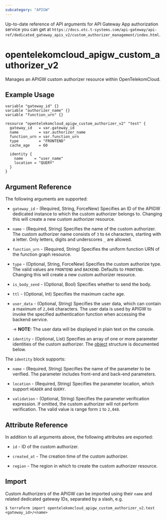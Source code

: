 ```yaml
---
subcategory: "APIGW"
---
```


Up-to-date reference of API arguments for API Gateway App authorization service you can get at
`https://docs.otc.t-systems.com/api-gateway/api-ref/dedicated_gateway_apis_v2/custom_authorizer_management/index.html`.

# opentelekomcloud_apigw_custom_authorizer_v2

Manages an APIGW custom authorizer resource within OpenTelekomCloud.

## Example Usage

```hcl
variable "gateway_id" {}
variable "authorizer_name" {}
variable "function_urn" {}

resource "opentelekomcloud_apigw_custom_authorizer_v2" "test" {
  gateway_id   = var.gateway_id
  name         = var.authorizer_name
  function_urn = var.function_urn
  type         = "FRONTEND"
  cache_age    = 60

  identity {
    name     = "user_name"
    location = "QUERY"
  }
}
```

## Argument Reference

The following arguments are supported:

* `gateway_id` - (Required, String, ForceNew) Specifies an ID of the APIGW dedicated instance to which the
  custom authorizer belongs to.
  Changing this will create a new custom authorizer resource.

* `name` - (Required, String) Specifies the name of the custom authorizer.
  The custom authorizer name consists of `3` to `64` characters, starting with a letter.
  Only letters, digits and underscores `_` are allowed.

* `function_urn` - (Required, String) Specifies the uniform function URN of the function graph resource.

* `type` - (Optional, String, ForceNew) Specifies the custom authorize type.
  The valid values are `FRONTEND` and `BACKEND`. Defaults to `FRONTEND`.
  Changing this will create a new custom authorizer resource.

* `is_body_send` - (Optional, Bool) Specifies whether to send the body.

* `ttl` - (Optional, Int) Specifies the maximum cache age.

* `user_data` - (Optional, String) Specifies the user data, which can contain a maximum of `2,048` characters.
  The user data is used by APIGW to invoke the specified authentication function when accessing the backend service.

  -> **NOTE:** The user data will be displayed in plain text on the console.

* `identity` - (Optional, List) Specifies an array of one or more parameter identities of the custom authorizer.
  The [object](#authorizer_identity) structure is documented below.

<a name="authorizer_identity"></a>
The `identity` block supports:

* `name` - (Required, String) Specifies the name of the parameter to be verified.
  The parameter includes front-end and back-end parameters.

* `location` - (Required, String) Specifies the parameter location, which support `HEADER` and `QUERY`.

* `validation` - (Optional, String) Specifies the parameter verification expression.
  If omitted, the custom authorizer will not perform verification.
  The valid value is range form `1` to `2,048`.

## Attribute Reference

In addition to all arguments above, the following attributes are exported:

* `id` - ID of the custom authorizer.

* `created_at` - The creation time of the custom authorizer.

* `region` - The region in which to create the custom authorizer resource.

## Import

Custom Authorizers of the APIGW can be imported using their `name` and related dedicated gateway IDs, separated by a
slash, e.g.

```shell
$ terraform import opentelekomcloud_apigw_custom_authorizer_v2.test <gateway_id>/<name>
```
